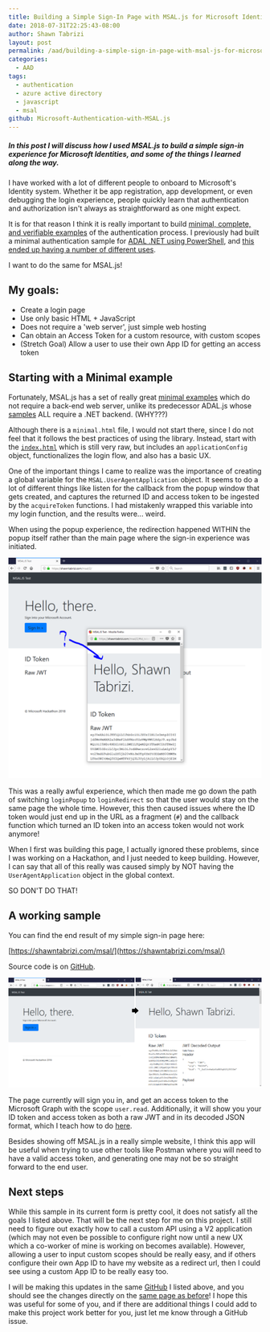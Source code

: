```yaml
---
title: Building a Simple Sign-In Page with MSAL.js for Microsoft Identities
date: 2018-07-31T22:25:43-08:00
author: Shawn Tabrizi
layout: post
permalink: /aad/building-a-simple-sign-in-page-with-msal-js-for-microsoft-identities/
categories:
  - AAD
tags:
  - authentication
  - azure active directory
  - javascript
  - msal
github: Microsoft-Authentication-with-MSAL.js
---
```


##### In this post I will discuss how I used MSAL.js to build a simple sign-in experience for Microsoft Identities, and some of the things I learned along the way.

I have worked with a lot of different people to onboard to Microsoft's Identity system. Whether it be app registration, app development, or even debugging the login experience, people quickly learn that authentication and authorization isn't always as straightforward as one might expect.

It is for that reason I think it is really important to build [minimal, complete, and verifiable examples](https://stackoverflow.com/help/mcve) of the authentication process. I previously had built a minimal authentication sample for [ADAL .NET using PowerShell](https://github.com/shawntabrizi/Azure-AD-Authentication-with-PowerShell-and-ADAL), and [this ended up having a number of different uses](https://shawntabrizi.com/aad/azure-ad-authentication-with-powershell-and-adal/).

I want to do the same for MSAL.js!

## My goals:

* Create a login page
* Use only basic HTML + JavaScript
* Does not require a 'web server', just simple web hosting
* Can obtain an Access Token for a custom resource, with custom scopes
* (Stretch Goal) Allow a user to use their own App ID for getting an access token

## Starting with a Minimal example

Fortunately, MSAL.js has a set of really great [minimal examples](https://github.com/AzureAD/microsoft-authentication-library-for-js/tree/dev/lib/msal-core/samples/VanillaJSTestApp) which do not require a back-end web server, unlike its predecessor ADAL.js whose [samples](https://github.com/AzureAD/azure-activedirectory-library-for-js/wiki/Code-samples) ALL require a .NET backend. (WHY???)

Although there is a `minimal.html` file, I would not start there, since I do not feel that it follows the best practices of using the library. Instead, start with the [`index.html`](https://github.com/AzureAD/microsoft-authentication-library-for-js/blob/dev/lib/msal-core/samples/VanillaJSTestApp/index.html) which is still very raw, but includes an `applicationConfig` object, functionalizes the login flow, and also has a basic UX.

One of the important things I came to realize was the importance of creating a global variable for the `MSAL.UserAgentApplication` object. It seems to do a lot of different things like listen for the callback from the popup window that gets created, and captures the returned ID and access token to be ingested by the `acquireToken` functions. I had mistakenly wrapped this variable into my login function, and the results were... weird.

When using the popup experience, the redirection happened WITHIN the popup itself rather than the main page where the sign-in experience was initiated.

![](/assets/images/img_5b614c4d2d483.png)

This was a really awful experience, which then made me go down the path of switching `loginPopup` to `loginRedirect` so that the user would stay on the same page the whole time. However, this then caused issues where the ID token would just end up in the URL as a fragment (`#`) and the callback function which turned an ID token into an access token would not work anymore!

When I first was building this page, I actually ignored these problems, since I was working on a Hackathon, and I just needed to keep building. However, I can say that all of this really was caused simply by NOT having the `UserAgentApplication` object in the global context.

SO DON'T DO THAT!

## A working sample

You can find the end result of my simple sign-in page here:

[https://shawntabrizi.com/msal/](https://shawntabrizi.com/msal/)

Source code is on [GitHub](https://github.com/shawntabrizi/Microsoft-Authentication-with-MSAL.js).

![](/assets/images/img_5b614ec708ba1.png)

The page currently will sign you in, and get an access token to the Microsoft Graph with the scope `user.read`. Additionally, it will show you your ID token and access token as both a raw JWT and in its decoded JSON format, which I teach how to do [here](https://shawntabrizi.com/aad/decoding-jwt-tokens/).

Besides showing off MSAL.js in a really simple website, I think this app will be useful when trying to use other tools like Postman where you will need to have a valid access token, and generating one may not be so straight forward to the end user.

## Next steps

While this sample in its current form is pretty cool, it does not satisfy all the goals I listed above. That will be the next step for me on this project. I still need to figure out exactly how to call a custom API using a V2 application (which may not even be possible to configure right now until a new UX which a co-worker of mine is working on becomes available). However, allowing a user to input custom scopes should be really easy, and if others configure their own App ID to have my website as a redirect url, then I could see using a custom App ID to be really easy too.

I will be making this updates in the same [GitHub](https://github.com/shawntabrizi/Microsoft-Authentication-with-MSAL.js) I listed above, and you should see the changes directly on the [same page as before](https://shawntabrizi.com/msal/)! I hope this was useful for some of you, and if there are additional things I could add to make this project work better for you, just let me know through a GitHub issue.